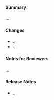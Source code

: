 <!--
Thanks for submitting a pull request. Please fill the template below,
otherwise we will not be able to process this pull request.
-->

#### Summary

<!--
A short summary, referencing related issues:
Closes #0000, References #0000, etc.
-->

...

#### Changes

<!-- What are the changes made in this pull request? -->

- ...
- ...

#### Notes for Reviewers

<!--
NOTE: This section is optional.

Motivate briefly why it is implemented this way, if that deviates from the
implementation proposal in the referenced issues.
- How should your reviewers approach this pull request?
- @mention reviewers with special requests or questions for them
-->

...

#### Release Notes

<!--
NOTE: This section is optional.

Any notes that we need to include in the Release Notes for the next release.
These notes are formatted as bullet points, written in past tense, and will be
combined with the labels of this Pull Request.

Always mention changes in API.
-->

- ...

